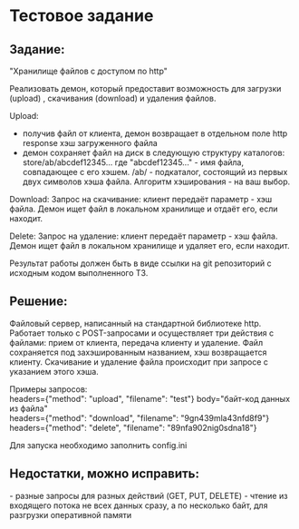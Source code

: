 <h1>Тестовое задание</h1>
<h2>Задание:</h2>
"Хранилище файлов с доступом по http"

Реализовать демон, который предоставит возможность для загрузки (upload) ,
скачивания (download) и удаления файлов.

Upload:
- получив файл от клиента, демон возвращает в отдельном поле http
response хэш загруженного файла
- демон сохраняет файл на диск в следующую структуру каталогов:
     store/ab/abcdef12345...
где "abcdef12345..." - имя файла, совпадающее с его хэшем.
/ab/  - подкаталог, состоящий из первых двух символов хэша файла.
Алгоритм хэширования - на ваш выбор.

Download:
Запрос на скачивание: клиент передаёт параметр - хэш файла. Демон ищет
файл в локальном хранилище и отдаёт его, если находит.

Delete:
Запрос на удаление: клиент передаёт параметр - хэш файла. Демон ищет
файл в локальном хранилище и удаляет его, если находит.

Результат работы должен быть в виде ссылки на git репозиторий с исходным
кодом выполненного ТЗ.
<h2>Решение:</h2>
<p>Файловый сервер, написанный на стандартной библиотеке http. Работает только с POST-запросами
и осуществляет три действия с файлами: прием от клиента, передача клиенту и удаление.
Файл сохраняется под захэшированным названием, хэш возвращается клиенту. Скачивание и удаление файла
происходит при запросе с указанием этого хэша.</p>
<p>Примеры запросов:<br>
  headers={"method": "upload", "filename": "test"} body="байт-код данных из файла"<br>
  headers={"method": "download", "filename": "9gn439mla43nfd8f9"}<br>
  headers={"method": "delete", "filename": "89nfa902nig0sdna18"}<br>
</p>
<p>Для запуска необходимо заполнить config.ini</p>

<h2>Недостатки, можно исправить:</h2>
- разные запросы для разных действий (GET, PUT, DELETE)
- чтение из входящего потока не всех данных сразу, а по несколько байт, для разгрузки оперативной памяти
